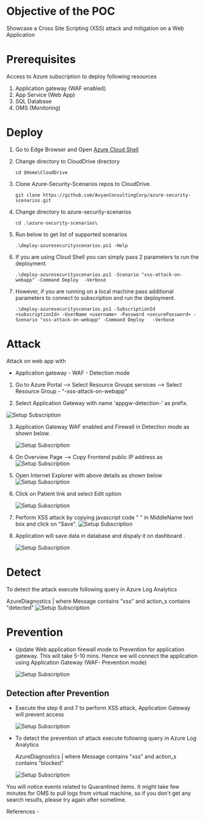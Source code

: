 ﻿# Objective of the POC
Showcase a Cross Site Scripting (XSS) attack and mitigation on a Web Application 

# Prerequisites
Access to Azure subscription to deploy following resources 
1. Application gateway (WAF enabled)
2. App Service (Web App)
3. SQL Database 
4. OMS (Monitoring)

# Deploy

1. Go to Edge Browser and Open [Azure Cloud Shell](https://shell.azure.com/)
1. Change directory to CloudDrive directory 

    `cd $Home\CloudDrive `

1. Clone Azure-Security-Scenarios repos to CloudDrive.

    `git clone https://github.com/AvyanConsultingCorp/azure-security-scenarios.git`

1. Change directory to azure-security-scenarios
 
    `cd .\azure-security-scenarios\`

1. Run below to get list of supported scenarios

    `.\deploy-azuresecurityscenarios.ps1 -Help`

1. If you are using Cloud Shell you can simply pass 2 parameters to run the deployment.

    `.\deploy-azuresecurityscenarios.ps1 -Scenario "xss-attack-on-webapp" -Command Deploy  -Verbose`

1. However, if you are running on a local machine pass additional parameters to connect to subscription and run the deployment.

    `.\deploy-azuresecurityscenarios.ps1 -SubscriptionId <subscriptionId> -UserName <username> -Password <securePassword> -Scenario "xss-attack-on-webapp" -Command Deploy   -Verbose`

# Attack
Attack on web app with
* Application gateway - WAF - Detection mode 
 

1. Go to Azure Portal --> Select Resource Groups services --> Select Resource Group - <prefix> "-xss-attack-on-webapp"

2. Select Application Gateway with name 'appgw-detection-' as prefix.

 ![Setup Subscription](images/xss-appgateway-det-location.png)


3. Application Gateway WAF enabled and Firewall in Detection mode as shown below.

    ![Setup Subscription](images/xss-appgateway-waf-det.png)

4. On Overview Page --> Copy Frontend public IP address as
    ![Setup Subscription](images/xss-appgateway-det-ip.png)

5. Open Internet Explorer with above details as shown below  
    ![Setup Subscription](images/xss-webapp-contoso-landingpage.png)

4. Click on Patient link and select Edit option 

    ![Setup Subscription](images/xss-webapp-contoso-patients-defpage.png)

4. Perform XSS attack by copying javascript code " **<script>alert('test script')</script>** " in MiddleName text box and click on "Save". 
 ![Setup Subscription](images/xss-attack-script.png) 


5. Application will save data in database and dispaly it on dashboard
.

    ![Setup Subscription](images/xss-attack-dashboard.png)    
    
    
# Detect
To detect the attack execute following query in Azure Log Analytics

AzureDiagnostics | where Message  contains "xss" and action_s contains "detected"
        ![Setup Subscription](images/xss-log-analytics-det.png) 
    
# Prevention

  * Update Web application firewall mode to Prevention for application gateway. This will take 5-10 mins. Hence we will connect the application using Application Gateway (WAF- Prevention mode) 

    ![Setup Subscription](images/xss-appgateway-waf-prev.png)    
    
  

## Detection after Prevention

* Execute the step 6 and 7 to perform XSS attack, Application Gateway will prevent access

    ![Setup Subscription](images/403-forbidden-access-denied.png)  

 
* To detect the prevention of attack execute following query in Azure Log Analytics


    AzureDiagnostics | where Message  contains "xss" and action_s contains "blocked"
    
    ![Setup Subscription](images/xss-log-analytics-blocked.png)  


You will notice events related to Quarantined items. It might take few minutes for OMS to pull logs from virtual machine, so if you don't get any search results, please try again after sometime.

References -

 


